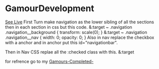 # GamourDevelopment
[See Live](https://kabi4.github.io/GamourDevelopment/)
First Turn make navigation as the lower sibling of all the sections then in each section in css but this code.
&:target ~ .navigation .navigation__background {
        transform: scale(0);
    }
    &:target ~ .navigation .navigation__nav {
        width: 0;
        opacity: 0;
    }
Also in nav replace the checkbox with a anchor and in anchor put this id="navigationbar".

Then in Nav CSS replae all the :checked class with this.
    &:target

for refrence go to my [Gamours-Completed-](https://kabi4.github.io/Gamours-Completed-/)
